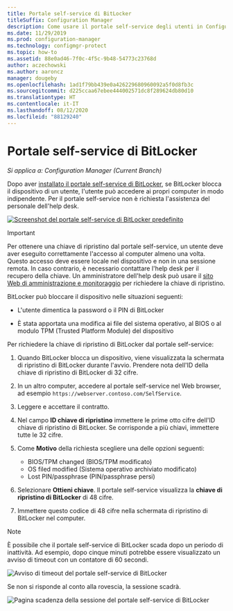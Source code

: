 ```yaml
---
title: Portale self-service di BitLocker
titleSuffix: Configuration Manager
description: Come usare il portale self-service degli utenti in Configuration Manager per il ripristino di BitLocker
ms.date: 11/29/2019
ms.prod: configuration-manager
ms.technology: configmgr-protect
ms.topic: how-to
ms.assetid: 88e0ad46-7f0c-4f5c-9b48-54773c23768d
author: aczechowski
ms.author: aaroncz
manager: dougeby
ms.openlocfilehash: 1ad1f79bb439e0a426229680960092a5f0d8fb3c
ms.sourcegitcommit: d225ccaa67ebee444002571dc8f289624db80d10
ms.translationtype: HT
ms.contentlocale: it-IT
ms.lasthandoff: 08/12/2020
ms.locfileid: "88129240"
---
```

# <a name="bitlocker-self-service-portal"></a>Portale self-service di BitLocker

*Si applica a: Configuration Manager (Current Branch)*

<!--3601034-->

Dopo aver [installato il portale self-service di BitLocker](setup-websites.md), se BitLocker blocca il dispositivo di un utente, l'utente può accedere ai propri computer in modo indipendente. Per il portale self-service non è richiesta l'assistenza del personale dell'help desk.

[![Screenshot del portale self-service di BitLocker predefinito](media/bitlocker-self-service-portal.png)](media/bitlocker-self-service-portal.png#lightbox)

> [!IMPORTANT]
> Per ottenere una chiave di ripristino dal portale self-service, un utente deve aver eseguito correttamente l'accesso al computer almeno una volta. Questo accesso deve essere locale nel dispositivo e non in una sessione remota. In caso contrario, è necessario contattare l'help desk per il recupero della chiave. Un amministratore dell'help desk può usare il [sito Web di amministrazione e monitoraggio](helpdesk-portal.md) per richiedere la chiave di ripristino.

BitLocker può bloccare il dispositivo nelle situazioni seguenti:

- L'utente dimentica la password o il PIN di BitLocker

- È stata apportata una modifica ai file del sistema operativo, al BIOS o al modulo TPM (Trusted Platform Module) del dispositivo

Per richiedere la chiave di ripristino di BitLocker dal portale self-service:

1. Quando BitLocker blocca un dispositivo, viene visualizzata la schermata di ripristino di BitLocker durante l'avvio. Prendere nota dell'ID della chiave di ripristino di BitLocker di 32 cifre.

1. In un altro computer, accedere al portale self-service nel Web browser, ad esempio `https://webserver.contoso.com/SelfService`.

1. Leggere e accettare il contratto.

1. Nel campo **ID chiave di ripristino** immettere le prime otto cifre dell'ID chiave di ripristino di BitLocker. Se corrisponde a più chiavi, immettere tutte le 32 cifre.

1. Come **Motivo** della richiesta scegliere una delle opzioni seguenti:

    - BIOS/TPM changed (BIOS/TPM modificato)
    - OS filed modified (Sistema operativo archiviato modificato)
    - Lost PIN/passphrase (PIN/passphrase persi)

1. Selezionare **Ottieni chiave**. Il portale self-service visualizza la **chiave di ripristino di BitLocker** di 48 cifre.

1. Immettere questo codice di 48 cifre nella schermata di ripristino di BitLocker nel computer.

> [!NOTE]
> È possibile che il portale self-service di BitLocker scada dopo un periodo di inattività. Ad esempio, dopo cinque minuti potrebbe essere visualizzato un avviso di timeout con un contatore di 60 secondi.
>
> ![Avviso di timeout del portale self-service di BitLocker](media/bitlocker-self-service-portal-timeout-warning.png)
>
> Se non si risponde al conto alla rovescia, la sessione scadrà.
>
> ![Pagina scadenza della sessione del portale self-service di BitLocker](media/bitlocker-self-service-portal-session-expired.png)
